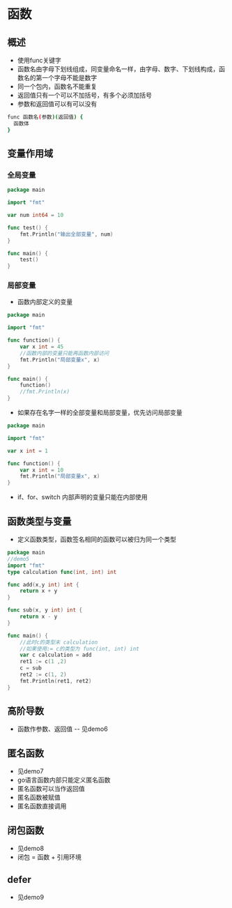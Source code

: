 # 函数
## 概述
+ 使用func关键字
+ 函数名由字母下划线组成，同变量命名一样，由字母、数字、下划线构成，函数名的第一个字母不能是数字
+ 同一个包内，函数名不能重复
+ 返回值只有一个可以不加括号，有多个必须加括号
+ 参数和返回值可以有可以没有
```bash
func 函数名(参数)(返回值) {
  函数体
}
```
## 变量作用域
### 全局变量
```go
package main

import "fmt"

var num int64 = 10

func test() {
	fmt.Println("输出全部变量", num)
}

func main() {
	test()
}
```
### 局部变量
+ 函数内部定义的变量
```go
package main

import "fmt"

func function() {
	var x int = 45
	//函数内部的变量只能再函数内部访问
	fmt.Println("局部变量x", x)
}

func main() {
    function()
	//fmt.Println(x)
}
```
+ 如果存在名字一样的全部变量和局部变量，优先访问局部变量
```go
package main

import "fmt"

var x int = 1

func function() {
	var x int = 10
	fmt.Println("局部变量x", x)
}
```
+ if、for、switch 内部声明的变量只能在内部使用
## 函数类型与变量
+ 定义函数类型，函数签名相同的函数可以被归为同一个类型
```go
package main
//demo5
import "fmt"
type calculation func(int, int) int

func add(x,y int) int {
	return x + y
}

func sub(x, y int) int {
	return x - y
}

func main() {
	//此时c的类型未 calculation
	//如果使用:= c的类型为 func(int, int) int
	var c calculation = add
	ret1 := c(1 ,2)
	c = sub
	ret2 := c(1, 2)
	fmt.Println(ret1, ret2)
}
```
## 高阶导数
+ 函数作参数、返回值 -- 见demo6
## 匿名函数 
+ 见demo7
+ go语言函数内部只能定义匿名函数
+ 匿名函数可以当作返回值
+ 匿名函数被赋值
+ 匿名函数直接调用
## 闭包函数
+ 见demo8
+ 闭包 = 函数 + 引用环境
## defer
+ 见demo9

